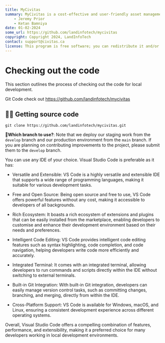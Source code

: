 ```yaml
---
title: MyCivitas
summary: MyCivitas is a cost-effective and user-friendly asset management platform designed specifically for small communities. This comprehensive solution offers an all-inclusive and easy-to-use platform, empowering users to efficiently record and manage their assets within a powerful information system. With MyCivitas, communities can streamline their asset management processes, ensuring a seamless and effective approach to organising and overseeing their valuable resources.
    - Jeremy Prior
    - Ketan Bamniya
date: 01-02-2024
some_url: https://github.com/landinfotech/mycivitas
copyright: Copyright 2024, LandInfoTech
contact: support@civitas.ca
license: This program is free software; you can redistribute it and/or modify it under the terms of the GNU Affero General Public License as published by the Free Software Foundation; either version 3 of the License, or (at your option) any later version.
---
```


# Checking out the code

This section outlines the process of checking out the code for local development.

Git Code check out https://github.com/landinfotech/mycivitas

## 👩‍💻 Getting source code

```
git clone https://github.com/landinfotech/mycivitas.git
```
<!-- Change this to project repository -->

📒**Which branch to use?**: Note that we deploy our staging work from the `develop` branch and our production environment from the `main` branch. If you are planning on contributing improvements to the project, please submit them to the `develop` branch.

You can use any IDE of your choice. Visual Studio Code is preferable as it has:

- Versatile and Extensible: VS Code is a highly versatile and extensible IDE that supports a wide range of programming languages, making it suitable for various development tasks.

- Free and Open Source: Being open source and free to use, VS Code offers powerful features without any cost, making it accessible to developers of all backgrounds.

- Rich Ecosystem: It boasts a rich ecosystem of extensions and plugins that can be easily installed from the marketplace, enabling developers to customise and enhance their development environment based on their needs and preferences.

- Intelligent Code Editing: VS Code provides intelligent code editing features such as syntax highlighting, code completion, and code navigation, helping developers write code more efficiently and accurately.

- Integrated Terminal: It comes with an integrated terminal, allowing developers to run commands and scripts directly within the IDE without switching to external terminals.

- Built-in Git Integration: With built-in Git integration, developers can easily manage version control tasks, such as committing changes, branching, and merging, directly from within the IDE.

- Cross-Platform Support: VS Code is available for Windows, macOS, and Linux, ensuring a consistent development experience across different operating systems.

Overall, Visual Studio Code offers a compelling combination of features, performance, and extensibility, making it a preferred choice for many developers working in local development environments.
